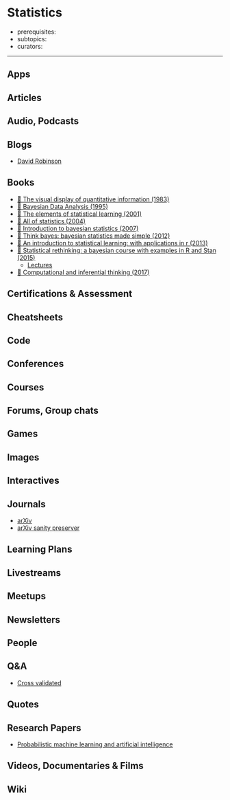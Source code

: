 # Statistics

- prerequisites:
- subtopics:
- curators:

------

## Apps

## Articles

## Audio, Podcasts

## Blogs

- [David Robinson](http://varianceexplained.org/posts/)

## Books

- [📕 The visual display of quantitative information (1983)](http://www.goodreads.com/book/show/17744.The_Visual_Display_of_Quantitative_Information)
- [📕 Bayesian Data Analysis (1995)](https://www.goodreads.com/book/show/619590.Bayesian_Data_Analysis)
- [📖 The elements of statistical learning (2001)](http://statweb.stanford.edu/%7Etibs/ElemStatLearn/printings/ESLII_print10.pdf)
- [📖 All of statistics (2004)](http://www.stat.cmu.edu/~larry/all-of-statistics/)
- [📕 Introduction to bayesian statistics (2007)](http://www.goodreads.com/book/show/2378169.Introduction_to_Bayesian_Statistics)
- [📖 Think bayes: bayesian statistics made simple (2012)](http://www.greenteapress.com/thinkbayes/thinkbayes.pdf)
- [📖 An introduction to statistical learning: with applications in r (2013)](http://www-bcf.usc.edu/%7Egareth/ISL/)
- [📕 Statistical rethinking: a bayesian course with examples in R and Stan (2015)](http://xcelab.net/rm/statistical-rethinking/)
  - [Lectures](https://www.youtube.com/playlist?list=PLDcUM9US4XdMdZOhJWJJD4mDBMnbTWw_z)
- [📖 Computational and inferential thinking (2017)](https://www.inferentialthinking.com/)

## Certifications & Assessment

## Cheatsheets

## Code

## Conferences

## Courses

## Forums, Group chats

## Games

## Images

## Interactives

## Journals

- [arXiv](https://arxiv.org/)
- [arXiv sanity preserver](http://www.arxiv-sanity.com/)

## Learning Plans

## Livestreams

## Meetups

## Newsletters

## People

## Q&A

- [Cross validated](https://stats.stackexchange.com)

## Quotes

## Research Papers

- [Probabilistic machine learning and artificial intelligence](http://www.nature.com/nature/journal/v521/n7553/full/nature14541.html)

## Videos, Documentaries & Films

## Wiki
